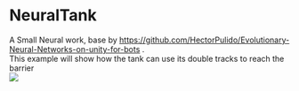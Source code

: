 # NeuralTank
 A Small Neural work, base by https://github.com/HectorPulido/Evolutionary-Neural-Networks-on-unity-for-bots .  
 This example will show how the tank can use its double tracks to reach the barrier  
![](https://github.com/OneYoungMean/NeuralTank/blob/main/S1.gif)
